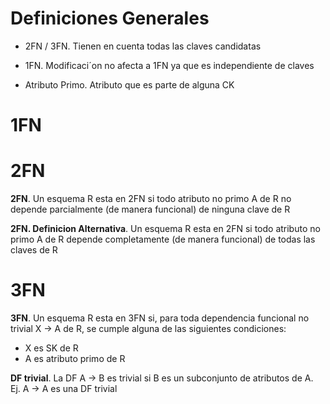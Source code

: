 # Definiciones Generales

- 2FN / 3FN. Tienen en cuenta todas las claves candidatas

- 1FN. Modificaci´on no afecta a 1FN ya que es independiente de claves

- Atributo Primo. Atributo que es parte de alguna CK


# 1FN


# 2FN

**2FN**. Un esquema R esta en 2FN si todo atributo no primo A de R no depende parcialmente (de manera funcional) de ninguna clave de R

**2FN. Definicion Alternativa**. Un esquema R esta en 2FN si todo atributo no primo A de R depende completamente (de manera funcional) de todas las claves de R

# 3FN

**3FN**. Un esquema R esta en 3FN si, para toda dependencia funcional no trivial X → A de R, se cumple alguna de las siguientes condiciones: 
- X es SK de R 
- A es atributo primo de R

**DF trivial**. La DF A → B es trivial si B es un subconjunto de atributos de A.
Ej. A → A es una DF trivial